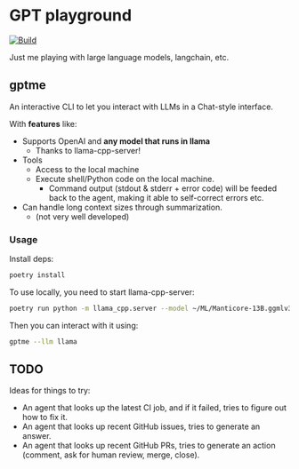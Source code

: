 GPT playground
==============

[![Build](https://github.com/ErikBjare/gpt-playground/actions/workflows/build.yml/badge.svg)](https://github.com/ErikBjare/gpt-playground/actions/workflows/build.yml)

Just me playing with large language models, langchain, etc.


## gptme

An interactive CLI to let you interact with LLMs in a Chat-style interface.

With **features** like:

 - Supports OpenAI and **any model that runs in llama**
   - Thanks to llama-cpp-server!
 - Tools
   - Access to the local machine
   - Execute shell/Python code on the local machine.
     - Command output (stdout & stderr + error code) will be feeded back to the agent, making it able to self-correct errors etc.
 - Can handle long context sizes through summarization.
   - (not very well developed)


### Usage

Install deps:

```sh
poetry install
```

To use locally, you need to start llama-cpp-server:

```sh
poetry run python -m llama_cpp.server --model ~/ML/Manticore-13B.ggmlv3.q4_1.bin
```

Then you can interact with it using:
```sh
gptme --llm llama

```


## TODO

Ideas for things to try:

 - An agent that looks up the latest CI job, and if it failed, tries to figure out how to fix it.
 - An agent that looks up recent GitHub issues, tries to generate an answer.
 - An agent that looks up recent GitHub PRs, tries to generate an action (comment, ask for human review, merge, close).
